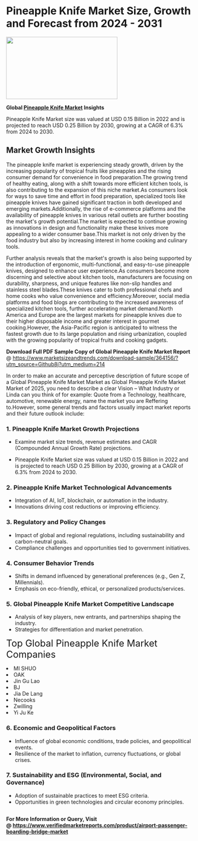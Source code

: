 <H1>Pineapple Knife Market Size, Growth and Forecast from 2024 - 2031</H1><img class="aligncenter size-medium wp-image-584254" src="https://thirdeyenews.in/wp-content/uploads/2024/09/Global-Market-Research-300x168.jpeg" alt="" width="300" height="168" /><p><strong>Global&nbsp;<a href="https://www.marketsizeandtrends.com/download-sample/364156/?utm_source=Github8j?utm_medium=214">Pineapple Knife Market</a> Insights</strong></p><p>Pineapple Knife Market size was valued at USD 0.15 Billion in 2022 and is projected to reach USD 0.25 Billion by 2030, growing at a CAGR of 6.3% from 2024 to 2030.</p><p><h2>Market Growth Insights</h2> <p>The pineapple knife market is experiencing steady growth, driven by the increasing popularity of tropical fruits like pineapples and the rising consumer demand for convenience in food preparation.The growing trend of healthy eating, along with a shift towards more efficient kitchen tools, is also contributing to the expansion of this niche market.As consumers look for ways to save time and effort in food preparation, specialized tools like pineapple knives have gained significant traction in both developed and emerging markets.Additionally, the rise of e-commerce platforms and the availability of pineapple knives in various retail outlets are further boosting the market's growth potential.The market is expected to continue growing as innovations in design and functionality make these knives more appealing to a wider consumer base.This market is not only driven by the food industry but also by increasing interest in home cooking and culinary tools. </p> <p>Further analysis reveals that the market's growth is also being supported by the introduction of ergonomic, multi-functional, and easy-to-use pineapple knives, designed to enhance user experience.As consumers become more discerning and selective about kitchen tools, manufacturers are focusing on durability, sharpness, and unique features like non-slip handles and stainless steel blades.These knives cater to both professional chefs and home cooks who value convenience and efficiency.Moreover, social media platforms and food blogs are contributing to the increased awareness of specialized kitchen tools, further accelerating market demand.North America and Europe are the largest markets for pineapple knives due to their higher disposable income and greater interest in gourmet cooking.However, the Asia-Pacific region is anticipated to witness the fastest growth due to its large population and rising urbanization, coupled with the growing popularity of tropical fruits and cooking gadgets.</p><p><span class=""><strong>Download Full PDF Sample Copy of Global Pineapple Knife Market Report</strong> @ <a href="https://www.marketsizeandtrends.com/download-sample/364156/?utm_source=Github8j?utm_medium=214" target="_blank">https://www.marketsizeandtrends.com/download-sample/364156/?utm_source=Github8j?utm_medium=214</a></span></p><p>In order to make an accurate and perceptive description of future scope of a Global&nbsp;Pineapple Knife Market Market as Global&nbsp;Pineapple Knife Market Market of 2025, you need to describe a clear Vision &ndash; What Industry or Linda can you think of for example: Quote from a Technology, healthcare, automotive, renewable energy, name the market you are Reffering to.However, some general trends and factors usually impact market reports and their future outlook include:</p><h3>1.&nbsp;<strong>Pineapple Knife Market Growth Projections</strong></h3><ul><li>Examine market size trends, revenue estimates and CAGR (Compounded Annual Growth Rate) projections.</li><li><p>Pineapple Knife Market size was valued at USD 0.15 Billion in 2022 and is projected to reach USD 0.25 Billion by 2030, growing at a CAGR of 6.3% from 2024 to 2030.</p></li></ul><h3>2.&nbsp;<strong>Pineapple Knife Market Technological Advancements</strong></h3><ul><li>Integration of AI, IoT, blockchain, or automation in the industry.</li><li>Innovations driving cost reductions or improving efficiency.</li></ul><h3>3.&nbsp;<strong>Regulatory and Policy Changes</strong></h3><ul><li>Impact of global and regional regulations, including sustainability and carbon-neutral goals.</li><li>Compliance challenges and opportunities tied to government initiatives.</li></ul><h3>4.&nbsp;<strong>Consumer Behavior Trends</strong></h3><ul><li>Shifts in demand influenced by generational preferences (e.g., Gen Z, Millennials).</li><li>Emphasis on eco-friendly, ethical, or personalized products/services.</li></ul><h3>5.&nbsp;<strong>Global Pineapple Knife Market Competitive Landscape</strong></h3><ul><li>Analysis of key players, new entrants, and partnerships shaping the industry.</li><li>Strategies for differentiation and market penetration.</li></ul><p data-pm-slice="1 1 []"><span style="color: inherit; font-family: inherit; font-size: 25px;">Top Global Pineapple Knife Market Companies</span></p><div class="" data-test-id=""><p><li>MI SHUO</li><li> OAK</li><li> Jin Gu Lao</li><li> BJ</li><li> Jia De Lang</li><li> Necooks</li><li> Zwilling</li><li> Yi Ju Ke</li></p></div><h3>6.&nbsp;<strong>Economic and Geopolitical Factors</strong></h3><ul><li>Influence of global economic conditions, trade policies, and geopolitical events.</li><li>Resilience of the market to inflation, currency fluctuations, or global crises.</li></ul><h3>7.&nbsp;<strong>Sustainability and ESG (Environmental, Social, and Governance)</strong></h3><ul><li>Adoption of sustainable practices to meet ESG criteria.</li><li>Opportunities in green technologies and circular economy principles.</li></ul><h2><strong style="font-size: 14px;">For More Information or Query, Visit @&nbsp;</strong><a style="background-color: #ffffff; font-size: 14px;" href="https://www.marketsizeandtrends.com/report/pineapple-knife-market/" target="_blank">https://www.verifiedmarketreports.com/product/airport-passenger-boarding-bridge-market</a></h2>